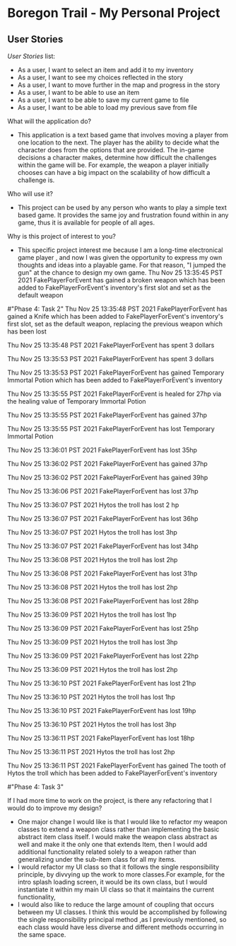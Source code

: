 # Boregon Trail - My Personal Project

## User Stories

*User Stories* list:
- As a user, I want to select an item and add it to my inventory
- As a user, I want to see my choices reflected in the story
- As a user, I want to move further in the map and progress in the story
- As a user, I want to be able to use an item
- As a user, I want to be able to save my current game to file 
- As a user, I want to be able to load my previous save from file



What will the application do?  
- This application is a text based game that involves moving a player from one location
to the next. The player has the ability to decide what the character does from the 
options that are provided. The in-game decisions a character makes, determine 
how difficult the challenges within the game will be. For example, the weapon a player
initially chooses can have a big impact on the scalability of how difficult a challenge is.


Who will use it?
- This project can be used by any person who wants to play a simple text based game.
It provides the same joy and frustration found within in any game, thus it is available
for people of all ages.

Why is this project of interest to you?
- This specific project interest me because I am a long-time electronical game player
, and now I was given the opportunity to express my own thoughts and ideas into a playable game.
For that reason, "I jumped the gun" at the chance to design my own game.
  Thu Nov 25 13:35:45 PST 2021
  FakePlayerForEvent has gained a broken weapon which has been added to FakePlayerForEvent's inventory's first slot and set as the default weapon

#"Phase 4: Task 2"
Thu Nov 25 13:35:48 PST 2021
FakePlayerForEvent has gained a Knife which has been added to FakePlayerForEvent's inventory's first slot, set as the default weapon,  replacing the previous weapon which has been lost


Thu Nov 25 13:35:48 PST 2021
FakePlayerForEvent has spent 3 dollars


Thu Nov 25 13:35:53 PST 2021
FakePlayerForEvent has spent 3 dollars


Thu Nov 25 13:35:53 PST 2021
FakePlayerForEvent has gained Temporary Immortal Potion which has been added to FakePlayerForEvent's inventory


Thu Nov 25 13:35:55 PST 2021
FakePlayerForEvent is healed for 27hp via the healing value of Temporary Immortal Potion


Thu Nov 25 13:35:55 PST 2021
FakePlayerForEvent has gained 37hp


Thu Nov 25 13:35:55 PST 2021
FakePlayerForEvent has lost Temporary Immortal Potion


Thu Nov 25 13:36:01 PST 2021
FakePlayerForEvent has lost 35hp


Thu Nov 25 13:36:02 PST 2021
FakePlayerForEvent has gained 37hp


Thu Nov 25 13:36:02 PST 2021
FakePlayerForEvent has gained 39hp


Thu Nov 25 13:36:06 PST 2021
FakePlayerForEvent has lost 37hp


Thu Nov 25 13:36:07 PST 2021
Hytos the troll has lost 2 hp


Thu Nov 25 13:36:07 PST 2021
FakePlayerForEvent has lost 36hp


Thu Nov 25 13:36:07 PST 2021
Hytos the troll has lost 3hp


Thu Nov 25 13:36:07 PST 2021
FakePlayerForEvent has lost 34hp


Thu Nov 25 13:36:08 PST 2021
Hytos the troll has lost 2hp


Thu Nov 25 13:36:08 PST 2021
FakePlayerForEvent has lost 31hp


Thu Nov 25 13:36:08 PST 2021
Hytos the troll has lost 2hp


Thu Nov 25 13:36:08 PST 2021
FakePlayerForEvent has lost 28hp


Thu Nov 25 13:36:09 PST 2021
Hytos the troll has lost 1hp


Thu Nov 25 13:36:09 PST 2021
FakePlayerForEvent has lost 25hp


Thu Nov 25 13:36:09 PST 2021
Hytos the troll has lost 3hp


Thu Nov 25 13:36:09 PST 2021
FakePlayerForEvent has lost 22hp


Thu Nov 25 13:36:09 PST 2021
Hytos the troll has lost 2hp


Thu Nov 25 13:36:10 PST 2021
FakePlayerForEvent has lost 21hp


Thu Nov 25 13:36:10 PST 2021
Hytos the troll has lost 1hp


Thu Nov 25 13:36:10 PST 2021
FakePlayerForEvent has lost 19hp


Thu Nov 25 13:36:10 PST 2021
Hytos the troll has lost 3hp


Thu Nov 25 13:36:11 PST 2021
FakePlayerForEvent has lost 18hp


Thu Nov 25 13:36:11 PST 2021
Hytos the troll has lost 2hp


Thu Nov 25 13:36:11 PST 2021
FakePlayerForEvent has gained The tooth of Hytos the troll which has been added to FakePlayerForEvent's inventory


#"Phase 4: Task 3"


If I had more time to work on the project,
is there any refactoring that I would do to improve my design?

- One major change I would like is that I would like to refactor my weapon classes to extend
a weapon class rather than implementing the basic abstract item class itself. I would
make the weapon class abstract as well and make it the only one that extends Item,
then I would add additional functionality related solely to a weapon rather than
generalizing under the sub-item class for all my items. 
- I would refactor my UI class so that it follows the single responsibility principle, 
by divvying up the work to more classes.For example, for the intro splash loading screen, it
would be its own class, but I would instantiate it within my main UI class so that it maintains
the current functionality,
- I would also like to reduce the large amount of coupling that occurs between my 
UI classes. I think this would be accomplished by following the single responsibility principal method
,as I previously mentioned, so each class would have less diverse and different methods occurring
in the same space.